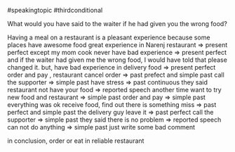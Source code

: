 #speakingtopic
#thirdconditional

What would you have said to the waiter if he had given you the wrong food?

Having a meal on a restaurant is a pleasant experience because some places have awesome food
great experience in Narenj restaurant => present perfect
except my mom cook
never have bad experience => present perfect
and if the waiter had given me the wrong food, I would have told that please changed it.
but, have bad experience in delivery food => present perfect
order and pay , restaurant cancel order => past prefect and simple past
call the supporter => simple past
have stress => past continuous
they said restaurant not have your food => reported speech
another time
want to try new food and restaurant => simple past
order and pay => simple past
everything was ok
receive food, find out there is something miss => past perfect and simple past
the delivery guy leave it => past perfect
call the supporter => simple past
they said there is no problem => reported speech
can not do anything => simple past
just write some bad comment

in conclusion, order or eat in reliable restaurant



